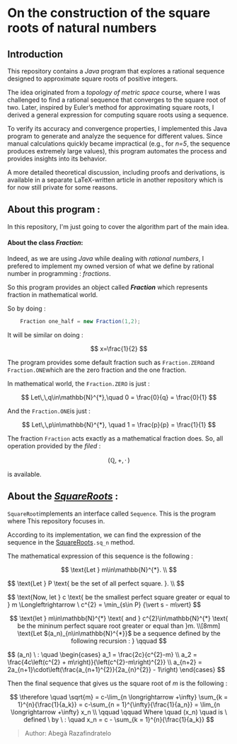 #   On the construction of the square roots of natural numbers




## Introduction

This repository contains a *Java* program that explores a rational sequence designed to approximate square roots of positive integers.

The idea originated from a *topology of metric space* course, where I was challenged to find a rational sequence that converges to the square root of two. Later, inspired by Euler’s method for approximating square roots, I derived a general expression for computing square roots using a sequence.

To verify its accuracy and convergence properties, I implemented this Java program to generate and analyze the sequence for different values. Since manual calculations quickly became impractical (e.g., for *n=5*, the sequence produces extremely large values), this program automates the process and provides insights into its behavior.

A more detailed theoretical discussion, including proofs and derivations, is available in a separate LaTeX-written article in another repository which is for now still private for some reasons.



##	About this program :

In this repository, I'm just going to cover the algorithm part of the main idea. 

####	About the class _*Fraction*_: 
Indeed, as we are using *Java* while dealing with *rational numbers*, I prefered to implement my owned version of what we define by rational number in programming : _*fractions*_.

So this program provides an object called _**Fraction**_ which represents fraction in mathematical world.

So by doing :
```java
	Fraction one_half = new Fraction(1,2);
```
It will be similar on doing :


$$
x=\frac{1}{2}
$$



The program provides some default fraction such as `Fraction.ZERO`and `Fraction.ONE`which are the zero fraction and the one fraction.

In mathematical world, the `Fraction.ZERO` is just :


$$
Let\,\,q\in\mathbb{N}^{*},\quad 0 = \frac{0}{q} = \frac{0}{1}
$$


And the `Fraction.ONE`is just :


$$
Let\,\,p\in\mathbb{N}^{*}, \quad 1 = \frac{p}{p} = \frac{1}{1}
$$


The fraction `Fraction` acts exactly as a mathematical fraction does. So, all operation provided by the *filed* :


$$
(\mathbb{Q}, +, \,\cdot\,)
$$


is available.



##	About the [*SquareRoots*](src/main/java/dev/razafindratelo/sequences/SquareRoot.java) :

`SquareRoot`implements an interface called `Sequence`. This is the program where This repository focuses in.

According to its implementation, we can find the expression of the sequence in the [SquareRoots](src/main/java/dev/razafindratelo/sequences/SquareRoot.java)`.sq_n` method.

The mathematical expression of this sequence is the following :

<p align="center">
$$
    \text{Let } m\in\mathbb{N}^{*}. \\
$$
<p>
	$$
		\text{Let } P \text{ be the set of all perfect square. }. \\
	$$
</p>
<p>
	$$
	\text{Now, let } c \text{ be the smallest perfect square greater or equal to } m
    	\Longleftrightarrow  \ c^{2} = \min_{s\in P} {\vert s - m\vert}
	$$


<p align="center">
	$$
		\text{let } m\in\mathbb{N}^{*} \text{ and } c^{2}\in\mathbb{N}^{*} \text{ be the mininum perfect square root greater or equal than }m. \\[8mm]
		\text{Let $(a_n)_{n\in\mathbb{N}^{*}}$ be a sequence defined by the following recursion : } \qquad
	$$
</p>
<p>
	$$
	(a_n) \ : \quad
		\begin{cases}
		a_1 = \frac{2c}{c^{2}-m}	\\
		a_2 = \frac{4c\left(c^{2} + m\right)}{\left(c^{2}-m\right)^{2}}	\\
		a_{n+2} = 2a_{n+1}\cdot\left(\frac{a_{n+1}^{2}}{2a_{n}^{2}} - 1\right)
		\end{cases}
	$$
</p>



Then the final sequence that gives us the square root of *m* is the following :


$$
\therefore \quad \sqrt{m} = c-\lim_{n \longrightarrow +\infty} \sum_{k = 1}^{n}{\frac{1}{a_k}} = c-\sum_{n = 1}^{\infty}{\frac{1}{a_n}} = \lim_{n \longrightarrow +\infty} x_n \\
\qquad \qquad Where \quad (x_n) \quad is \ defined \ by \ : \quad
x_n = c - \sum_{k = 1}^{n}{\frac{1}{a_k}}
$$



> Author: Abegà Razafindratelo
